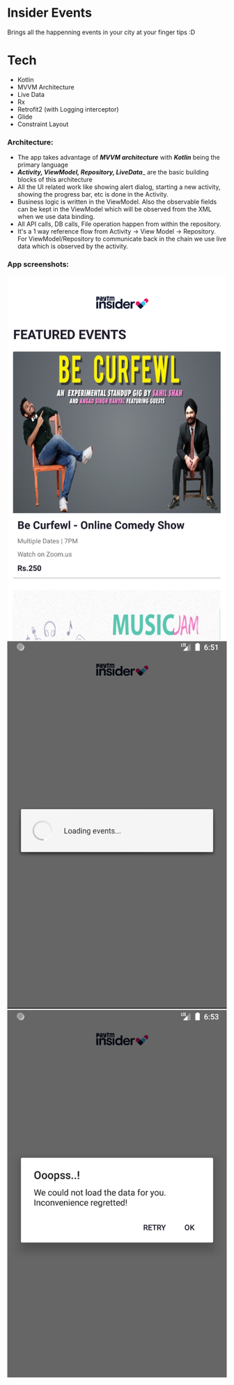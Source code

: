 # Insider Events
Brings all the happenning events in your city at your finger tips :D

# Tech
* Kotlin
* MVVM Architecture
* Live Data
* Rx
* Retrofit2 (with Logging interceptor)
* Glide
* Constraint Layout

### Architecture:
* The app takes advantage of ___MVVM architecture___ with ___Kotlin___ being the primary language
* ___Activity, ViewModel, Repository, LiveData____ are the basic building blocks of this architecture
* All the UI related work like showing alert dialog, starting a new activity, showing the progress bar, etc is done in the Activity. 
* Business logic is written in the ViewModel. Also the observable fields can be kept in the ViewModel which will be observed from the XML when we use data binding. 
* All API calls, DB calls, File operation happen from within the repository.
* It's a 1 way reference flow from Activity -> View Model -> Repository. For ViewModel/Repository to communicate back in the chain we use live data which is observed by the activity.

### App screenshots:
![Image description](https://github.com/rohegde7/Insider-Events/blob/master/screenshots/Screenshot%202020-05-23%20at%206.59.44%20AM.png)
![Image description](https://github.com/rohegde7/Insider-Events/blob/master/screenshots/Screenshot%202020-05-23%20at%206.51.13%20AM.png)
![Image description](https://github.com/rohegde7/Insider-Events/blob/master/screenshots/Screenshot%202020-05-23%20at%206.53.11%20AM.png)
